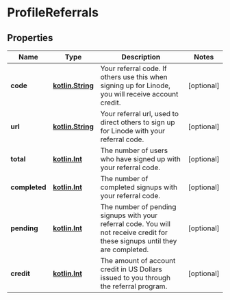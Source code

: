 
# ProfileReferrals

## Properties
Name | Type | Description | Notes
------------ | ------------- | ------------- | -------------
**code** | [**kotlin.String**](.md) | Your referral code.  If others use this when signing up for Linode, you will receive account credit.  |  [optional]
**url** | [**kotlin.String**](.md) | Your referral url, used to direct others to sign up for Linode with your referral code.  |  [optional]
**total** | [**kotlin.Int**](.md) | The number of users who have signed up with your referral code.  |  [optional]
**completed** | [**kotlin.Int**](.md) | The number of completed signups with your referral code.  |  [optional]
**pending** | [**kotlin.Int**](.md) | The number of pending signups with your referral code.  You will not receive credit for these signups until they are completed.  |  [optional]
**credit** | [**kotlin.Int**](.md) | The amount of account credit in US Dollars issued to you through the referral program.  |  [optional]




